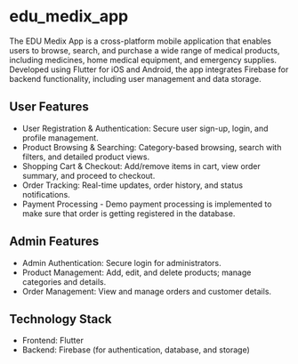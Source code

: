 # edu_medix_app

The EDU Medix App is a cross-platform mobile application that enables users to browse, search, and purchase a wide range of medical products, including medicines, home medical equipment, and emergency supplies. Developed using Flutter for iOS and Android, the app integrates Firebase for backend functionality, including user management and data storage.


## User Features
- User Registration & Authentication: Secure user sign-up, login, and profile management.
- Product Browsing & Searching: Category-based browsing, search with filters, and detailed product views.
- Shopping Cart & Checkout: Add/remove items in cart, view order summary, and proceed to checkout.
- Order Tracking: Real-time updates, order history, and status notifications.
- Payment Processing - Demo payment processing is implemented to make sure that order is getting registered in the database.

## Admin Features
- Admin Authentication: Secure login for administrators.
- Product Management: Add, edit, and delete products; manage categories and details.
- Order Management: View and manage orders and customer details.

## Technology Stack
- Frontend: Flutter
- Backend: Firebase (for authentication, database, and storage)
